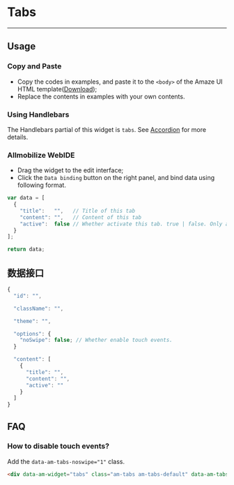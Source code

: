 # Tabs
---

## Usage

### Copy and Paste

- Copy the codes in examples, and paste it to the `<body>` of the Amaze UI HTML template([Download](/getting-started));
- Replace the contents in examples with your own contents.

### Using Handlebars

The Handlebars partial of this widget is `tabs`. See [Accordion](/widgets/accordion) for more details.

### Allmobilize WebIDE

- Drag the widget to the edit interface;
- Click the `Data binding` button on the right panel, and bind data using following format.

```javascript
var data = [
  {
    "title":   "",   // Title of this tab
    "content": "",   // Content of this tab
    "active":  false // Whether activate this tab. true | false. Only allow one tab to be active.
  }
];

return data;
```

## 数据接口

```javascript
{
  "id": "",

  "className": "",

  "theme": "",

  "options": {
    "noSwipe": false; // Whether enable touch events.
  }

  "content": [
    {
      "title": "",
      "content": "",
      "active": ""
    }
  ]
}
```

## FAQ

### How to disable touch events?

Add the `data-am-tabs-noswipe="1"` class.

```html
<div data-am-widget="tabs" class="am-tabs am-tabs-default" data-am-tabs-noswipe="1">
```
